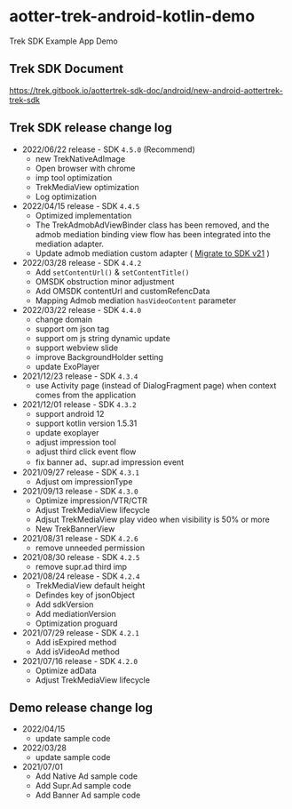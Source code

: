 # aotter-trek-android-kotlin-demo
Trek SDK Example App Demo

## Trek SDK Document
https://trek.gitbook.io/aottertrek-sdk-doc/android/new-android-aottertrek-trek-sdk

## Trek SDK release change log
- 2022/06/22 release - SDK `4.5.0` (Recommend)
     - new TrekNativeAdImage 
     - Open browser with chrome
     - imp tool optimization
     - TrekMediaView optimization
     - Log optimization
- 2022/04/15 release - SDK `4.4.5`
     - Optimized implementation
     - The TrekAdmobAdViewBinder class has been removed, and the admob mediation binding view flow has been integrated into the mediation adapter.
     - Update admob mediation custom adapter ( [Migrate to SDK v21](https://developers.google.com/admob/android/migration) )
- 2022/03/28 release - SDK `4.4.2`
     - Add `setContentUrl()` & `setContentTitle()`
     - OMSDK obstruction minor adjustment
     - Add OMSDK contentUrl and customRefencData
     - Mapping Admob mediation `hasVideoContent` parameter
- 2022/03/22 release - SDK `4.4.0`
     - change domain
     - support om json tag
     - support om js string dynamic update
     - support webview slide
     - improve BackgroundHolder setting
     - update ExoPlayer
- 2021/12/23 release - SDK `4.3.4`
     - use Activity page (instead of DialogFragment page) when context comes from the application
- 2021/12/01 release - SDK `4.3.2`
     - support android 12
     - support kotlin version 1.5.31
     - update exoplayer
     - adjust impression tool
     - adjust third click event flow
     - fix banner ad、supr.ad impression event
- 2021/09/27 release - SDK `4.3.1`
     - Adjust om impressionType
- 2021/09/13 release - SDK `4.3.0`
     - Optimize impression/VTR/CTR
     - Adjust TrekMediaView lifecycle
     - Adjsut TrekMediaView play video when visibility is 50% or more
     - New TrekBannerView
- 2021/08/31 release - SDK `4.2.6`
     - remove unneeded permission 
- 2021/08/30 release - SDK `4.2.5`
     - remove supr.ad third imp
- 2021/08/24 release - SDK `4.2.4`
     - TrekMediaView default height
     - Defindes key of jsonObject
     - Add sdkVersion
     - Add mediationVersion
     - Optimization proguard
- 2021/07/29 release - SDK `4.2.1`
    - Add isExpired method
    - Add isVideoAd method
- 2021/07/16 release - SDK `4.2.0`
    - Optimize adData
    - Adjust TrekMediaView lifecycle
## Demo release change log
- 2022/04/15
    - update sample code
- 2022/03/28
    - update sample code
- 2021/07/01 
    - Add Native Ad sample code 
    - Add Supr.Ad sample code
    - Add Banner Ad sample code


